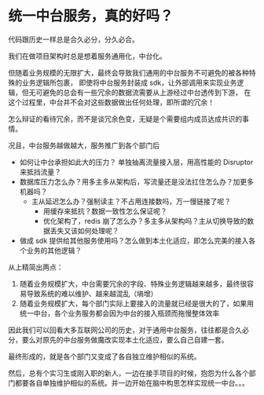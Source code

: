 # 统一中台服务，真的好吗？

代码跟历史一样总是合久必分，分久必合。

我们在做项目架构时总是想着服务通用化，中台化。

但随着业务规模的无限扩大，最终会导致我们通用的中台服务不可避免的被各种特殊的业务逻辑所包裹，
即使将中台服务封装成 sdk，让外部调用来实现业务逻辑，但无可避免的总会有一些冗余的数据流需要从上游经过中台透传到下游，
在这个过程里，中台并不会对这些数据做出任何处理，即所谓的冗余！

怎么辩证的看待冗余，而不是谈冗余色变，无疑是个需要组内成员达成共识的事情。

况且，中台服务越做越大，服务推广到各个部门后

- 如何让中台承担如此大的压力？ 单独抽离流量接入层，用高性能的 Disruptor 来抵挡流量？
- 数据库压力怎么办？用多主多从架构后，写流量还是没法扛住怎么办？加更多机器吗？
  - 主从延迟怎么办？强制读主？不占用连接数吗，万一慢链接了呢？
    - 用缓存来抵抗？数据一致性怎么保证呢？
    - 优化架构了，redis 崩了怎么办？多主多从架构吗？主从切换导致的数据丢失又该如何处理呢？
- 做成 sdk 提供给其他服务使用吗？怎么做到本土化适应，即怎么完美的接入各个业务的其他逻辑？

从上精简出两点：
1. 随着业务规模扩大，中台需要冗余的字段、特殊业务逻辑越来越多，最终很容易导致系统的难以维护、越来越混乱（墒增）
2. 随着业务规模扩大，每个部门实际上要接入的流量就已经是很大的了，如果用统一中台，各个业务服务都会因为中台的接入瓶颈而拖慢整体效率

因此我们可以回看大多互联网公司的历史，对于通用中台服务，往往都是合久必分，要么对原先的中台服务做魔改实现本土化适应，要么自己自建一套。

最终形成的，就是各个部门又变成了各自独立维护相似的系统。

然后，总有个实习生或刚入职的新人，一边在接手项目的时候，抱怨为什么各个部门都要各自单独维护相似的系统。并一边开始在脑中构思怎样实现统一中台。。。